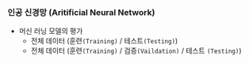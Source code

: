### 인공 신경망 (Aritificial Neural Network)
- 머신 러닝 모델의 평가
  - 전체 데이터 (훈련`(Training)` / 테스트`(Testing)`)
  - 전체 데이터 (훈련`(Training)` / 검증`(Vaildation)` / 테스트 `(Testing)`)